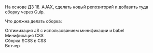 На основе ДЗ 18. AJAX, сделать новый репозиторий и добавить туда сборку через Gulp.



Что должна делать сборка:

Оптимизация JS с использованием минификации и babel  
Минификация CSS  
Сборка SCSS в CSS  
Вотчер  
